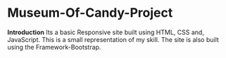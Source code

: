 # Museum-Of-Candy-Project

**Introduction**
Its a basic Responsive site built using HTML, CSS and, JavaScript. This is a small representation of my skill. 
The site is also built using the Framework-Bootstrap.

